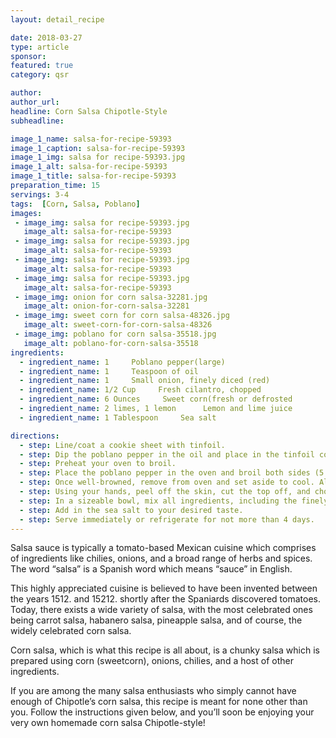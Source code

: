 ```yaml
---
layout: detail_recipe

date: 2018-03-27
type: article
sponsor: 
featured: true
category: qsr

author:  
author_url: 
headline: Corn Salsa Chipotle-Style
subheadline: 

image_1_name: salsa-for-recipe-59393
image_1_caption: salsa-for-recipe-59393
image_1_img: salsa for recipe-59393.jpg
image_1_alt: salsa-for-recipe-59393
image_1_title: salsa-for-recipe-59393
preparation_time: 15
servings: 3-4
tags:  [Corn, Salsa, Poblano]
images: 
 - image_img: salsa for recipe-59393.jpg
   image_alt: salsa-for-recipe-59393
 - image_img: salsa for recipe-59393.jpg
   image_alt: salsa-for-recipe-59393
 - image_img: salsa for recipe-59393.jpg
   image_alt: salsa-for-recipe-59393
 - image_img: salsa for recipe-59393.jpg
   image_alt: salsa-for-recipe-59393
 - image_img: onion for corn salsa-32281.jpg
   image_alt: onion-for-corn-salsa-32281
 - image_img: sweet corn for corn salsa-48326.jpg
   image_alt: sweet-corn-for-corn-salsa-48326
 - image_img: poblano for corn salsa-35518.jpg
   image_alt: poblano-for-corn-salsa-35518
ingredients:
  - ingredient_name: 1     Poblano pepper(large)
  - ingredient_name: 1     Teaspoon of oil
  - ingredient_name: 1     Small onion, finely diced (red)
  - ingredient_name: 1/2 Cup     Fresh cilantro, chopped 
  - ingredient_name: 6 Ounces     Sweet corn(fresh or defrosted
  - ingredient_name: 2 limes, 1 lemon      Lemon and lime juice 
  - ingredient_name: 1 Tablespoon     Sea salt

directions:
  - step: Line/coat a cookie sheet with tinfoil.
  - step: Dip the poblano pepper in the oil and place in the tinfoil coated cookie sheet.
  - step: Preheat your oven to broil.
  - step: Place the poblano pepper in the oven and broil both sides (5 to 7 minutes for each side).
  - step: Once well-browned, remove from oven and set aside to cool. Allow it to sit for 10-15 minutes. 
  - step: Using your hands, peel off the skin, cut the top off, and chop finely while avoiding the core.
  - step: In a sizeable bowl, mix all ingredients, including the finely chopped poblano pepper and mix thoroughly.
  - step: Add in the sea salt to your desired taste.
  - step: Serve immediately or refrigerate for not more than 4 days.
---
```

	
Salsa sauce is typically a tomato-based Mexican cuisine which comprises of ingredients like chilies, onions, and a broad range of herbs and spices. The word &ldquo;salsa&rdquo; is a Spanish word which means &ldquo;sauce&rdquo; in English.

<!--more-->This highly appreciated cuisine is believed to have been invented between the years 1512. and 15212. shortly after the Spaniards discovered tomatoes. Today, there exists a wide variety of salsa, with the most celebrated ones being carrot salsa, habanero salsa, pineapple salsa, and of course, the widely celebrated corn salsa.

Corn salsa, which is what this recipe is all about, is a chunky salsa which is prepared using corn (sweetcorn), onions, chilies, and a host of other ingredients.

If you are among the many salsa enthusiasts who simply cannot have enough of Chipotle&rsquo;s corn salsa, this recipe is meant for none other than you. Follow the instructions given below, and you&rsquo;ll soon be enjoying your very own homemade corn salsa Chipotle-style!